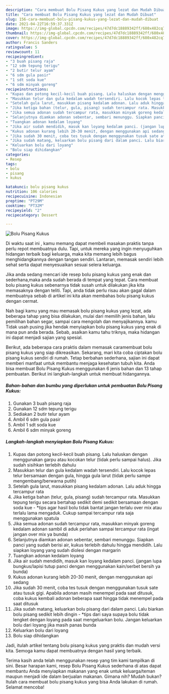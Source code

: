 ```yaml
---
description: "Cara membuat Bolu Pisang Kukus yang lezat dan Mudah Dibuat"
title: "Cara membuat Bolu Pisang Kukus yang lezat dan Mudah Dibuat"
slug: 156-cara-membuat-bolu-pisang-kukus-yang-lezat-dan-mudah-dibuat
date: 2021-04-22T16:59:37.331Z
image: https://img-global.cpcdn.com/recipes/47d7dc18889342ff/680x482cq70/bolu-pisang-kukus-foto-resep-utama.jpg
thumbnail: https://img-global.cpcdn.com/recipes/47d7dc18889342ff/680x482cq70/bolu-pisang-kukus-foto-resep-utama.jpg
cover: https://img-global.cpcdn.com/recipes/47d7dc18889342ff/680x482cq70/bolu-pisang-kukus-foto-resep-utama.jpg
author: Francis Sanders
ratingvalue: 5
reviewcount: 11
recipeingredient:
- "3 buah pisang raja"
- "12 sdm tepung terigu"
- "2 butir telur ayam"
- "6 sdm gula pasir"
- "1 sdt soda kue"
- "6 sdm minyak goreng"
recipeinstructions:
- "Kupas dan potong kecil-kecil buah pisang. Lalu haluskan dengan menggunakan garpu atau kocokan telur (tidak perlu sampai halus). Jika sudah sisihkan terlebih dahulu"
- "Masukkan telur dan gula kedalam wadah tersendiri. Lalu kocok lepas telur bersamaan dengan gula, hingga gula larut (tidak perlu sampe mengembang/berwarna putih)"
- "Setelah gula larut, masukkan pisang kedalam adonan. Lalu aduk hingga tercampur rata"
- "Jika ketiga bahan (telur, gula, pisang) sudah tercampur rata. Masukkan tepung terigu secara bertahap sedikit demi sedikit bersamaan dengan soda kue *tips agar hasil bolu tidak bantat jangan terlalu over mix atau terlalu lama mengaduk. Cukup sampai tercampur rata saja menggunakan spatula"
- "Jika semua adonan sudah tercampur rata, masukkan minyak goreng kedalam adonan sambil di aduk perlahan sampai tercampur rata (ingat jangan over mix ya bunda)"
- "Selanjutnya diamkan adonan sebentar, sembari menunggu. Siapkan panci yang sudah berisi air, kukus terlebih dahulu hingga mendidih. Lalu siapkan loyang yang sudah diolesi dengan margarin"
- "Tuangkan adonan kedalam loyang"
- "Jika air sudah mendidih, masuk kan loyang kedalam panci. (jangan lupa bungkus/lapisi tutup panci dengan menggunakan kain/serbet bersih ya bunda)"
- "Kukus adonan kurang lebih 20-30 menit, dengan menggunakan api sedang"
- "Jika sudah 30 menit, coba tes tusuk dengan menggunakan tusuk sate atau tusuk gigi. Apabila adonan masih menempel pada saat ditusuk, coba kukus kembali adonan beberapa saat hingga tidak menempel pada saat ditusuk"
- "Jika sudah matang, keluarkan bolu pisang dari dalam panci. Lalu biarkan bolu pisang sedikit lebih dingin *tips dari saya supaya bolu tidak lengket dengan loyang pada saat mengeluarkan bolu. Jangan keluarkan bolu dari loyang jika masih panas bunda"
- "Keluarkan bolu dari loyang"
- "Bolu siap dihidangkan"
categories:
- Resep
tags:
- bolu
- pisang
- kukus

katakunci: bolu pisang kukus 
nutrition: 106 calories
recipecuisine: Indonesian
preptime: "PT29M"
cooktime: "PT32M"
recipeyield: "2"
recipecategory: Dessert

---
```



![Bolu Pisang Kukus](https://img-global.cpcdn.com/recipes/47d7dc18889342ff/680x482cq70/bolu-pisang-kukus-foto-resep-utama.jpg)

Di waktu  saat ini , kamu memang dapat membeli masakan praktis tanpa perlu repot membuatnya dulu. Tapi, untuk mereka yang ingin menyuguhkan hidangan terbaik bagi keluarga, maka kita memang lebih bagus menghidangkannya dengan tangan sendiri. Lantaran, memasak sendiri lebih sehat serta dapat menyesuaikan sesuai selera keluarga.

Jika anda sedang mencari ide resep bolu pisang kukus yang enak dan sederhana,maka anda sudah berada di tempat yang tepat. Cara membuat bolu pisang kukus  sebenarnya tidak susah untuk dilakukan jika kita memasaknya dengan teliti. Tapi, anda tidak perlu risau akan gagal dalam membuatnya 
sebab di artikel ini kita akan membahas bolu pisang kukus dengan cermat.  



Nah bagi kamu yang mau memasak bolu pisang kukus yang lezat, ada beberapa tahap yang bisa dilakukan, mulai dari memilih jenis bahan, lalu pemilihan bahan segar, sampai cara mengolah dan menyajikannya. kamu Tidak usah pusing jika hendak menyiapkan bolu pisang kukus yang enak di mana pun anda berada. Sebab, asalkan kamu  tahu triknya, maka hidangan ini dapat menjadi sajian yang spesial.

Berikut, ada beberapa cara praktis  dalam memasak caramembuat bolu pisang kukus yang siap dikreasikan. Sekarang, mari kita coba ciptakan bolu pisang kukus sendiri di rumah. Tetap berbahan sederhana, sajian ini dapat memberi manfaat untuk membantu menjaga kesehatan tubuh kita. Anda bisa membuat Bolu Pisang Kukus menggunakan 6 jenis bahan dan 13 tahap pembuatan. Berikut ini langkah-langkah untuk membuat hidangannya.

<!--inarticleads1-->

##### Bahan-bahan dan bumbu yang diperlukan untuk pembuatan Bolu Pisang Kukus:

1. Gunakan 3 buah pisang raja
1. Gunakan 12 sdm tepung terigu
1. Sediakan 2 butir telur ayam
1. Ambil 6 sdm gula pasir
1. Ambil 1 sdt soda kue
1. Ambil 6 sdm minyak goreng




<!--inarticleads2-->

##### Langkah-langkah menyiapkan Bolu Pisang Kukus:

1. Kupas dan potong kecil-kecil buah pisang. Lalu haluskan dengan menggunakan garpu atau kocokan telur (tidak perlu sampai halus). Jika sudah sisihkan terlebih dahulu
1. Masukkan telur dan gula kedalam wadah tersendiri. Lalu kocok lepas telur bersamaan dengan gula, hingga gula larut (tidak perlu sampe mengembang/berwarna putih)
1. Setelah gula larut, masukkan pisang kedalam adonan. Lalu aduk hingga tercampur rata
1. Jika ketiga bahan (telur, gula, pisang) sudah tercampur rata. Masukkan tepung terigu secara bertahap sedikit demi sedikit bersamaan dengan soda kue - *tips agar hasil bolu tidak bantat jangan terlalu over mix atau terlalu lama mengaduk. Cukup sampai tercampur rata saja menggunakan spatula
1. Jika semua adonan sudah tercampur rata, masukkan minyak goreng kedalam adonan sambil di aduk perlahan sampai tercampur rata (ingat jangan over mix ya bunda)
1. Selanjutnya diamkan adonan sebentar, sembari menunggu. Siapkan panci yang sudah berisi air, kukus terlebih dahulu hingga mendidih. Lalu siapkan loyang yang sudah diolesi dengan margarin
1. Tuangkan adonan kedalam loyang
1. Jika air sudah mendidih, masuk kan loyang kedalam panci. (jangan lupa bungkus/lapisi tutup panci dengan menggunakan kain/serbet bersih ya bunda)
1. Kukus adonan kurang lebih 20-30 menit, dengan menggunakan api sedang
1. Jika sudah 30 menit, coba tes tusuk dengan menggunakan tusuk sate atau tusuk gigi. Apabila adonan masih menempel pada saat ditusuk, coba kukus kembali adonan beberapa saat hingga tidak menempel pada saat ditusuk
1. Jika sudah matang, keluarkan bolu pisang dari dalam panci. Lalu biarkan bolu pisang sedikit lebih dingin - *tips dari saya supaya bolu tidak lengket dengan loyang pada saat mengeluarkan bolu. Jangan keluarkan bolu dari loyang jika masih panas bunda
1. Keluarkan bolu dari loyang
1. Bolu siap dihidangkan




Jadi, itulah artikel tentang  bolu pisang kukus  yang praktis dan mudah versi kita. Semoga kamu dapat membuatnya dengan hasil yang terbaik. 

Terima kasih anda telah menggunakan resep yang tim kami tampilkan di sini. Besar harapan kami, resep  Bolu Pisang Kukus sederhana di atas dapat membantu Anda menyiapkan makanan yang enak untuk keluarga/teman maupun menjadi ide dalam berjualan makanan. Gimana nih? Mudah bukan? Itulah cara membuat bolu pisang kukus yang bisa Anda lakukan di rumah. Selamat mencoba!

